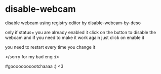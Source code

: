 # disable-webcam
disable webcam using registry editor by disable-webcam-by-deso

only if status= you are already enabled it
click on the button to disable the webcam
and if you need to make it work again just click on enable it

you need to restart every time you change it

</sorry for my bad eng :(>

#gooooooooootchaaaa :) <3
